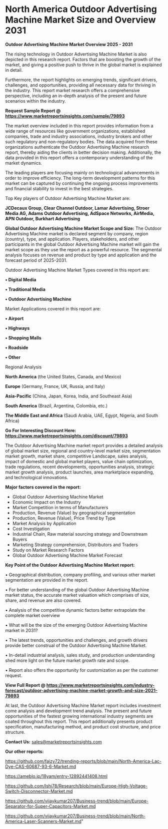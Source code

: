 # North America Outdoor Advertising Machine Market Size and Overview 2031

<Strong> Outdoor Advertising Machine Market Overview 2025 - 2031</strong>

The rising technology in Outdoor Advertising Machine Market is also depicted in this research report. Factors that are boosting the growth of the market, and giving a positive push to thrive in the global market is explained in detail.

Furthermore, the report highlights on emerging trends, significant drivers, challenges, and opportunities, providing all necessary data for thriving in the industry. This report market research offers a comprehensive perspective, including an in-depth analysis of the present and future scenarios within the industry.

<strong>Request Sample Report @ <a href=https://www.marketreportsinsights.com/sample/79893>https://www.marketreportsinsights.com/sample/79893</a></strong>

The market overview included in this report provides information from a wide range of resources like government organizations, established companies, trade and industry associations, industry brokers and other such regulatory and non-regulatory bodies. The data acquired from these organizations authenticate the Outdoor Advertising Machine research report, thereby aiding the clients in better decision making. Additionally, the data provided in this report offers a contemporary understanding of the market dynamics.

The leading players are focusing mainly on technological advancements in order to improve efficiency. The long-term development patterns for this market can be captured by continuing the ongoing process improvements and financial stability to invest in the best strategies.

Top Key players of Outdoor Advertising Machine Market are:

<strong>JCDecaux Group, Clear Channel Outdoor, Lamar Advertising, Stroer Media AG, Adams Outdoor Advertising, AdSpace Networks, AirMedia, APN Outdoor, Burkhart Advertising</strong>

<strong><b>Global Outdoor Advertising Machine Market Scope and Size:</b></strong>
The Outdoor Advertising Machine market is declared segment by company, region (country), type, and application. Players, stakeholders, and other participants in the global Outdoor Advertising Machine market will gain the market scope as they use the report as a powerful resource. The segmental analysis focuses on revenue and product by type and application and the forecast period of 2025-2031.

Outdoor Advertising Machine Market Types covered in this report are:

<strong>• Digital Media

• Traditional Media

• Outdoor Advertising Machine</strong>

Market Applications covered in this report are:

<strong>• Airport

• Highways

• Shopping Malls

• Roadside

• Other</strong> 

Regional Analysis

<strong>North America</strong> (the United States, Canada, and Mexico)

<strong>Europe</strong> (Germany, France, UK, Russia, and Italy)

<strong>Asia-Pacific</strong> (China, Japan, Korea, India, and Southeast Asia)

<strong>South America</strong> (Brazil, Argentina, Colombia, etc.)

<strong>The Middle East and Africa</strong> (Saudi Arabia, UAE, Egypt, Nigeria, and South Africa)

<strong>Go For Interesting Discount Here: <a href=https://www.marketreportsinsights.com/discount/79893>https://www.marketreportsinsights.com/discount/79893</a></strong>

The Outdoor Advertising Machine market report provides a detailed analysis of global market size, regional and country-level market size, segmentation market growth, market share, competitive Landscape, sales analysis, impact of domestic and global market players, value chain optimization, trade regulations, recent developments, opportunities analysis, strategic market growth analysis, product launches, area marketplace expanding, and technological innovations.

<strong><b>Major factors covered in the report:</b></strong>
<ul>
  <li>Global Outdoor Advertising Machine Market </li>
  <li>Economic Impact on the Industry</li>
  <li>Market Competition in terms of Manufacturers</li>
  <li>Production, Revenue (Value) by geographical segmentation</li>
  <li>Production, Revenue (Value), Price Trend by Type</li>
  <li>Market Analysis by Application</li>
  <li>Cost Investigation</li>
  <li>Industrial Chain, Raw material sourcing strategy and Downstream Buyers</li>
  <li>Marketing Strategy comprehension, Distributors and Traders</li>
  <li>Study on Market Research Factors</li>
  <li>Global Outdoor Advertising Machine Market Forecast</li>
</ul>

<strong><b>Key Point of the Outdoor Advertising Machine Market report:</b></strong>

• Geographical distribution, company profiling, and various other market segmentation are provided in the report.

• For better understanding of the global Outdoor Advertising Machine market status, the accurate market valuation which comprises of size, share, and revenue are also covered.

• Analysis of the competitive dynamic factors better extrapolate the complete market overview

• What will be the size of the emerging Outdoor Advertising Machine market in 2031?

• The latest trends, opportunities and challenges, and growth drivers provide better construal of the Outdoor Advertising Machine Market.

• In-detail industrial analysis, sales study, and production understanding shed more light on the future market growth rate and scope.

• Report also offers the opportunity for customization as per the customer request.

<strong><b>View Full Report @ <a href=https://www.marketreportsinsights.com/industry-forecast/outdoor-advertising-machine-market-growth-and-size-2021-79893>https://www.marketreportsinsights.com/industry-forecast/outdoor-advertising-machine-market-growth-and-size-2021-79893</a></b></strong>


At last, the Outdoor Advertising Machine Market report includes investment come analysis and development trend analysis. The present and future opportunities of the fastest growing international industry segments are coated throughout this report. This report additionally presents product specification, manufacturing method, and product cost structure, and price structure.

<strong>Contact Us:</strong>
sales@marketreportsinsights.com

<strong>Our other reports:</strong>

<a href=https://github.com/faizy72/trending-reports/blob/main/North-America-Lac-Dye-CAS-60687-93-6-Market.md>https://github.com/faizy72/trending-reports/blob/main/North-America-Lac-Dye-CAS-60687-93-6-Market.md</a>

<a href=https://ameblo.jp/18yam/entry-12892441408.html>https://ameblo.jp/18yam/entry-12892441408.html</a>

<a href=https://github.com/Ishi78/Research/blob/main/Europe-High-Voltage-Switch-Disconnector-Market.md>https://github.com/Ishi78/Research/blob/main/Europe-High-Voltage-Switch-Disconnector-Market.md</a>

<a href=https://github.com/vijaykumar207/Business-trend/blob/main/Europe-Separator-for-Super-Capacitors-Market.md>https://github.com/vijaykumar207/Business-trend/blob/main/Europe-Separator-for-Super-Capacitors-Market.md</a>

<a href=https://github.com/vijaykumar207/Business-trend/blob/main/North-America-Laser-Scanners-Market.md>https://github.com/vijaykumar207/Business-trend/blob/main/North-America-Laser-Scanners-Market.md</a>"
